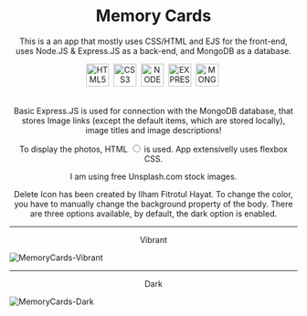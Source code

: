 <h1 align="center">Memory Cards</h1>
<p align="center">This is a an app that mostly uses CSS/HTML and EJS for the front-end, uses Node.JS & Express.JS as a back-end, and MongoDB as a database. </p>

<div align="center">
  <img src="https://cdn.jsdelivr.net/gh/devicons/devicon/icons/html5/html5-plain-wordmark.svg" title="HTML5" alt="HTML5" width="40" height="40"/>&nbsp;
  <img src="https://cdn.jsdelivr.net/gh/devicons/devicon/icons/css3/css3-plain-wordmark.svg" title="CSS3" alt="CSS3" width="40" height="40"/>&nbsp;
  <img src="https://cdn.jsdelivr.net/gh/devicons/devicon/icons/nodejs/nodejs-plain-wordmark.svg" title="NODE" alt="NODE" width="40" height="40"/>&nbsp;
  <img src="https://cdn.jsdelivr.net/gh/devicons/devicon/icons/express/express-original.svg" title="EXPRESS" alt="EXPRESS" width="40" height="40"/>&nbsp;
  <img src="https://cdn.jsdelivr.net/gh/devicons/devicon/icons/mongodb/mongodb-plain-wordmark.svg" title="MONGODB" alt="MONGODB" width="40" height="40"/>&nbsp;
</div>
<br>

<p align="center">Basic Express.JS is used for connection with the MongoDB database, that stores Image links (except the default items, which are stored locally), image titles and image descriptions!</p>

<p align="center">To display the photos, HTML <input type="radio"> is used. App extensivelly uses flexbox CSS.</p>

<p align="center">I am using free Unsplash.com stock images.</p>
<p align="center">Delete Icon has been created by Ilham Fitrotul Hayat. To change the color, you have to manually change the background property of the body. There are three options available, by default, the dark option is enabled.</p>
<hr>
<p align="center">Vibrant</p>

![MemoryCards-Vibrant](https://github.com/NF-7/MemoryCards/assets/101887698/123d1111-6b2e-4e73-9b9b-46d67ec91670)

<hr>
<p align="center">Dark</p>

![MemoryCards-Dark](https://github.com/NF-7/MemoryCards/assets/101887698/ea75945a-9e39-4bb4-a0e6-ee70d72da433)
